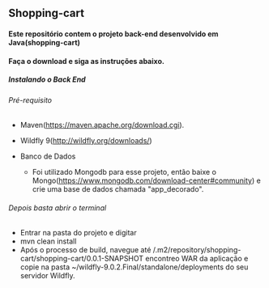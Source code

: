 ## Shopping-cart

#### Este repositório contem o projeto back-end desenvolvido em Java(shopping-cart)
#### Faça o download e siga as instruções abaixo.

##### Instalando o Back End

###### Pré-requisito
- Maven(https://maven.apache.org/download.cgi).

- Wildfly 9(http://wildfly.org/downloads/)

- Banco de Dados

  - Foi utilizado Mongodb para esse projeto, então baixe o Mongo(https://www.mongodb.com/download-center#community)
e crie uma base de dados chamada "app_decorado".

###### Depois basta abrir o terminal
- Entrar na pasta do projeto e digitar
- mvn clean install
- Após o processo de build, navegue até /.m2/repository/shopping-cart/shopping-cart/0.0.1-SNAPSHOT
encontreo WAR da aplicação e copie na pasta ~/wildfly-9.0.2.Final/standalone/deployments do seu servidor Wildfly.
